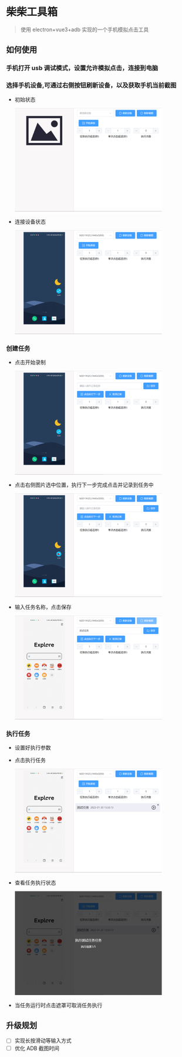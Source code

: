 # 柴柴工具箱

> 使用 electron+vue3+adb 实现的一个手机模拟点击工具

## 如何使用

### 手机打开 usb 调试模式，设置允许模拟点击，连接到电脑

### 选择手机设备,可通过右侧按钮刷新设备，以及获取手机当前截图

-   初始状态

    <img src="./doc/start.png" width = "400"/>

-   连接设备状态

    <img src="./doc/device.png" width = "400"/>

### 创建任务

-   点击开始录制

    <img src="./doc/next.png" width = "400"/>

-   点击右侧图片选中位置，执行下一步完成点击并记录到任务中

    <img src="./doc/touch.png" width = "400"/>

-   输入任务名称，点击保存

    <img src="./doc/save.png" width = "400"/>

### 执行任务

-   设置好执行参数
-   点击执行任务

    <img src="./doc/run.png" width = "400"/>

-   查看任务执行状态

    <img src="./doc/running.png" width = "400"/>

-   当任务运行时点击遮罩可取消任务执行

## 升级规划

-   [ ] 实现长按滑动等输入方式
-   [ ] 优化 ADB 截图时间

